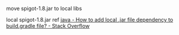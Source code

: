 move spigot-1.8.jar to local libs

local spigot-1.8.jar ref [java - How to add local .jar file dependency to build.gradle file? - Stack Overflow](http://stackoverflow.com/questions/20700053/how-to-add-local-jar-file-dependency-to-build-gradle-file)


